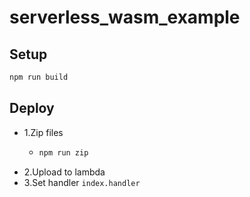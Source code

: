 # serverless_wasm_example

## Setup

```bash
npm run build
```

## Deploy

- 1.Zip files
  - ```bash
    npm run zip
    ```
- 2.Upload to lambda
- 3.Set handler `index.handler`

